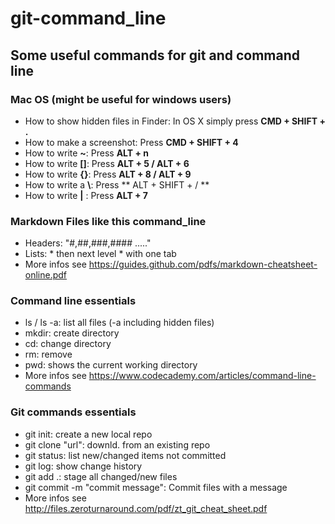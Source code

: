 # git-command_line
## Some useful commands for git and command line

### Mac OS (might be useful for windows users)

* How to show hidden files in Finder: In OS X simply press **CMD + SHIFT + .**
* How to make a screenshot: Press **CMD + SHIFT + 4**
* How to write **~**: Press **ALT + n**
* How to write **[]**: Press **ALT + 5 / ALT + 6**
* How to write **{}**: Press **ALT + 8 / ALT + 9**
* How to write a **\\**: Press ** ALT + SHIFT + / **
* How to write **|** : Press **ALT + 7**


### Markdown Files like this command_line

* Headers: "#,##,###,#### ....."
* Lists: \* then next level \* with one tab
* More infos see https://guides.github.com/pdfs/markdown-cheatsheet-online.pdf

### Command line essentials

* ls / ls -a: list all files (-a including hidden files)
* mkdir: create directory
* cd: change directory
* rm: remove
* pwd: shows the current working directory
* More infos see https://www.codecademy.com/articles/command-line-commands


### Git commands essentials

* git init: create a new local repo
* git clone "url": downld. from an existing repo
* git status: list new/changed items not committed
* git log: show change history
* git add .: stage all changed/new files
* git commit -m "commit message": Commit files with a message
* More infos see http://files.zeroturnaround.com/pdf/zt_git_cheat_sheet.pdf
